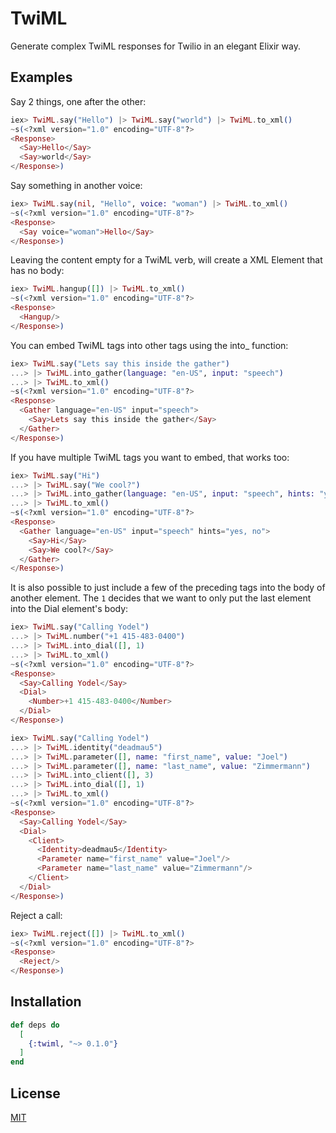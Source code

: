 # TwiML

Generate complex TwiML responses for Twilio in an elegant Elixir way.

<!-- MDOC !-->

## Examples

Say 2 things, one after the other:

```elixir
iex> TwiML.say("Hello") |> TwiML.say("world") |> TwiML.to_xml()
~s(<?xml version="1.0" encoding="UTF-8"?>
<Response>
  <Say>Hello</Say>
  <Say>world</Say>
</Response>)
```

Say something in another voice:

```elixir
iex> TwiML.say(nil, "Hello", voice: "woman") |> TwiML.to_xml()
~s(<?xml version="1.0" encoding="UTF-8"?>
<Response>
  <Say voice="woman">Hello</Say>
</Response>)
```

Leaving the content empty for a TwiML verb, will create a XML Element that has no body:

```elixir
iex> TwiML.hangup([]) |> TwiML.to_xml()
~s(<?xml version="1.0" encoding="UTF-8"?>
<Response>
  <Hangup/>
</Response>)
```

You can embed TwiML tags into other tags using the into_<verb> function:

```elixir
iex> TwiML.say("Lets say this inside the gather")
...> |> TwiML.into_gather(language: "en-US", input: "speech")
...> |> TwiML.to_xml()
~s(<?xml version="1.0" encoding="UTF-8"?>
<Response>
  <Gather language="en-US" input="speech">
    <Say>Lets say this inside the gather</Say>
  </Gather>
</Response>)
```

If you have multiple TwiML tags you want to embed, that works too:

```elixir
iex> TwiML.say("Hi")
...> |> TwiML.say("We cool?")
...> |> TwiML.into_gather(language: "en-US", input: "speech", hints: "yes, no")
...> |> TwiML.to_xml()
~s(<?xml version="1.0" encoding="UTF-8"?>
<Response>
  <Gather language="en-US" input="speech" hints="yes, no">
    <Say>Hi</Say>
    <Say>We cool?</Say>
  </Gather>
</Response>)
```

It is also possible to just include a few of the preceding tags into the body of another element.
The `1` decides that we want to only put the last element into the Dial element's body:

```elixir
iex> TwiML.say("Calling Yodel")
...> |> TwiML.number("+1 415-483-0400")
...> |> TwiML.into_dial([], 1)
...> |> TwiML.to_xml()
~s(<?xml version="1.0" encoding="UTF-8"?>
<Response>
  <Say>Calling Yodel</Say>
  <Dial>
    <Number>+1 415-483-0400</Number>
  </Dial>
</Response>)
```

```elixir
iex> TwiML.say("Calling Yodel")
...> |> TwiML.identity("deadmau5")
...> |> TwiML.parameter([], name: "first_name", value: "Joel")
...> |> TwiML.parameter([], name: "last_name", value: "Zimmermann")
...> |> TwiML.into_client([], 3)
...> |> TwiML.into_dial([], 1)
...> |> TwiML.to_xml()
~s(<?xml version="1.0" encoding="UTF-8"?>
<Response>
  <Say>Calling Yodel</Say>
  <Dial>
    <Client>
      <Identity>deadmau5</Identity>
      <Parameter name="first_name" value="Joel"/>
      <Parameter name="last_name" value="Zimmermann"/>
    </Client>
  </Dial>
</Response>)
```

Reject a call:

```elixir
iex> TwiML.reject([]) |> TwiML.to_xml()
~s(<?xml version="1.0" encoding="UTF-8"?>
<Response>
  <Reject/>
</Response>)
```

<!-- MDOC !-->

## Installation

```elixir
def deps do
  [
    {:twiml, "~> 0.1.0"}
  ]
end
```

## License

[MIT](./LICENSE)
